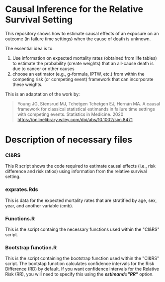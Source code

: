 # Causal Inference for the Relative Survival Setting
This repository shows how to estimate causal effects of an exposure on an outcome (in failure time settings) when the cause of death is unknown. 

The essential idea is to:
  1) Use information on expected mortality rates (obtained from life tables) to estimate the probability (create weights) that an all-cause death is due to cancer or other causes
  2) choose an estimator (e.g., g-formula, IPTW, etc.) from within the competing risk (or competing event) framework that can incorporate these weights.

This is an adaptation of the work by: 
> Young JG, Stensrud MJ, Tchetgen Tchetgen EJ, Hernán MA. A causal framework for classical statistical estimands in failure time settings with competing events. Statistics in Medicine. 2020 https://onlinelibrary.wiley.com/doi/abs/10.1002/sim.8471


# Description of necessary files

### CI&RS 
This R script shows the code required to estimate causal effects (i.e., risk difference and risk ratios) using information from the relative survival setting.

### exprates.Rds
This is data for the expected mortality rates that are stratified by age, sex, year, and another variable (cmb).

### Functions.R
This is the script containg the necessary functions used within the "CI&RS" script.

### Bootstrap function.R
This is the script containing the bootstrap function used within the "CI&RS" script. The bootstap function calculates confidence intervals for the Risk Difference (RD) by default. If you want confidence intervals for the Relative Risk (RR), you will need to specify this using the ***estimand="RR"*** option.

